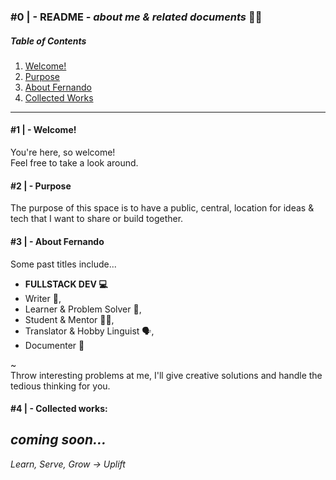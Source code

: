 
### #0 | - README - _about me & related documents_ 🏄‍♂️  

##### Table of Contents

1. [Welcome!](#1----welcome)
2. [Purpose](#2----purpose)
3. [About Fernando](#3----about-fernando)
4. [Collected Works](#4----collected-works)
---

#### #1 | - Welcome!

 You're here, so welcome!  
 Feel free to take a look around. 

#### #2 | - Purpose

 The purpose of this space is to have a public, central, location for ideas & tech that I want to share or build together.

#### #3 | - About Fernando

Some past titles include...  
  * **FULLSTACK DEV 💻** 
  * Writer 📝, 
  * Learner & Problem Solver 🌌, 
  * Student & Mentor 👨‍🏫, 
  * Translator & Hobby Linguist 🗣, 
  * Documenter 📃

~  
Throw interesting problems at me, I'll give creative solutions and handle the tedious thinking for you.

#### #4 | - Collected works:

_coming soon..._
---
_Learn, Serve, Grow -> Uplift_
